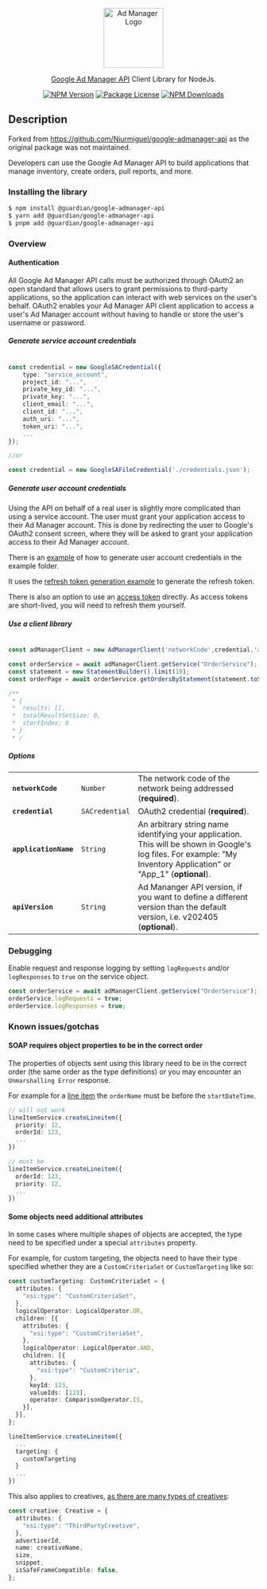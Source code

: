 <p align="center">
  <a href="https://developers.google.com/ad-manager/api/start" target="blank"><img src="https://developers.google.com/ads/images/logo_admanager_192px.svg" width="120" alt="Ad Manager Logo" /></a>
</p>
  <p align="center"><a href="https://developers.google.com/ad-manager/api/start" target="_blank">Google Ad Manager API</a> Client Library for NodeJs.</p>
    <p align="center">
<a href="https://www.npmjs.com/~guardian" target="_blank"><img src="https://img.shields.io/npm/v/@guardian/google-admanager-api.svg" alt="NPM Version" /></a>
<a href="https://www.npmjs.com/~guardian" target="_blank"><img src="https://img.shields.io/npm/l/@guardian/google-admanager-api.svg" alt="Package License" /></a>
<a href="https://www.npmjs.com/~guardian" target="_blank"><img src="https://img.shields.io/npm/dm/@guardian/google-admanager-api.svg" alt="NPM Downloads" /></a>
</p>

## Description

Forked from https://github.com/Niurmiguel/google-admanager-api as the original package was not maintained.

Developers can use the Google Ad Manager API to build applications that manage inventory, create orders, pull reports, and more.

### Installing the library

```bash
$ npm install @guardian/google-admanager-api
$ yarn add @guardian/google-admanager-api
$ pnpm add @guardian/google-admanager-api
```
### Overview

#### Authentication

All Google Ad Manager API calls must be authorized through OAuth2 an open standard that allows users to grant permissions to third-party applications, so the application can interact with web services on the user's behalf. OAuth2 enables your Ad Manager API client application to access a user's Ad Manager account without having to handle or store the user's username or password.

##### Generate service account credentials

```typescript

const credential = new GoogleSACredential({
    type: "service_account",
    project_id: "...",
    private_key_id: "...",
    private_key: "...",
    client_email: "...",
    client_id: "...",
    auth_uri: "...",
    token_uri: "...",
    ...
});

//or

const credential = new GoogleSAFileCredential('./credentials.json');

```

##### Generate user account credentials

Using the API on behalf of a real user is slightly more complicated than using a service account. The user must grant your application access to their Ad Manager account. This is done by redirecting the user to Google's OAuth2 consent screen, where they will be asked to grant your application access to their Ad Manager account.

There is an [example](/examples/authentication/refresh-token.ts) of how to generate user account credentials in the example folder.

It uses the [refresh token generation example](/examples/authentication/generate-refresh-token.ts) to generate the refresh token.

There is also an option to use an [access token](/examples/authentication/access-token.ts) directly. As access tokens are short-lived, you will need to refresh them yourself.

##### Use a client library

```typescript

const adManagerClient = new AdManagerClient('networkCode',credential,'applicationName');

const orderService = await adManagerClient.getService("OrderService");
const statement = new StatementBuilder().limit(10);
const orderPage = await orderService.getOrdersByStatement(statement.toStatement())

/**
 * {
 *  results: [],
 *  totalResultSetSize: 0,
 *  startIndex: 0
 * }
 * /
```

##### Options

<table>
  <tr>
    <td><code><b>networkCode</b></code></td>
    <td><code>Number</code></td>
    <td>The network code of the network being addressed (<b>required</b>).</td>
  </tr>
  <tr>
    <td><code><b>credential</b></code></td>
    <td><code>SACredential</code></td>
    <td>OAuth2 credential (<b>required</b>).</td>
  </tr>
  <tr>
    <td><code><b>applicationName</b></code></td>
    <td><code>String</code></td>
    <td>An arbitrary string name identifying your application. This will be shown in Google's log files. For example: "My Inventory Application" or "App_1" (<b>optional</b>).</td>
  </tr>
    <tr>
    <td><code><b>apiVersion</b></code></td>
    <td><code>String</code></td>
    <td>Ad Mananger API version, if you want to define a different version than the default version, i.e. v202405 (<b>optional</b>).</td>
  </tr>
</table>

### Debugging

Enable request and response logging by setting `logRequests` and/or `logResponses` to `true` on the service object.

```typescript
const orderService = await adManagerClient.getService("OrderService");
orderService.logRequests = true;
orderService.logResponses = true;
```

### Known issues/gotchas

#### SOAP requires object properties to be in the correct order
The properties of objects sent using this library need to be in the correct order (the same order as the type definitions) or you may encounter an `Unmarshalling Error` response.

For example for a [line item](lib/client/common/types/lineItemSummary.type.ts) the `orderName` must be before the `startDateTime`.
```ts
// will not work
lineItemService.createLineitem({
  priority: 12,
  orderId: 123,
  ...
})

// must be
lineItemService.createLineitem({
  orderId: 123,
  priority: 12,
  ...
})
```

#### Some objects need additional attributes
In some cases where multiple shapes of objects are accepted, the type need to be specified under a special `attributes` property.

For example, for custom targeting, the objects need to have their type specified whether they are a `CustomCriteriaSet` or `CustomTargeting` like so:
```ts
const customTargeting: CustomCriteriaSet = {
  attributes: {
    "xsi:type": "CustomCriteriaSet",
  },
  logicalOperator: LogicalOperator.OR,
  children: [{
    attributes: {
      "xsi:type": "CustomCriteriaSet",
    },
    logicalOperator: LogicalOperator.AND,
    children: [{
      attributes: {
        "xsi:type": "CustomCriteria",
      },
      keyId: 123,
      valueIds: [123],
      operator: ComparisonOperator.IS,
    }],
  }],
};

lineItemService.createLineitem({
  ...
  targeting: {
    customTargeting
  }
  ...
})
```

This also applies to creatives, [as there are many types of creatives](https://github.com/guardian/google-admanager-api/blob/main/lib/client/services/creative/creative.type.ts#L1205):
```ts
const creative: Creative = {
  attributes: {
    "xsi:type": "ThirdPartyCreative",
  },
  advertiserId,
  name: creativeName,
  size,
  snippet,
  isSafeFrameCompatible: false,
};
```
